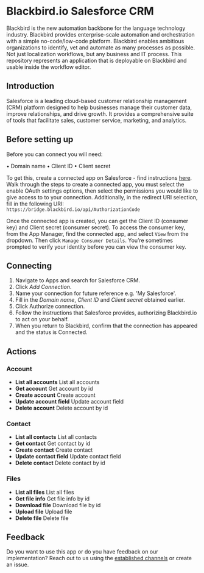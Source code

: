 # Blackbird.io Salesforce CRM

Blackbird is the new automation backbone for the language technology industry. Blackbird provides enterprise-scale automation and orchestration with a simple no-code/low-code platform. Blackbird enables ambitious organizations to identify, vet and automate as many processes as possible. Not just localization workflows, but any business and IT process. This repository represents an application that is deployable on Blackbird and usable inside the workflow editor.

## Introduction

<!-- begin docs -->

Salesforce is a leading cloud-based customer relationship management (CRM) platform designed to help businesses manage their customer data, improve relationships, and drive growth. It provides a comprehensive suite of tools that facilitate sales, customer service, marketing, and analytics.

## Before setting up

Before you can connect you will need:

• Domain name
• Client ID
• Client secret

To get this, create a connected app on Salesforce - find instructions [here](https://help.salesforce.com/s/articleView?id=sf.connected_app_create_api_integration.htm&type=5). Walk through the steps to create a connected app, you must select the enable OAuth settings options, then select the permissions you would like to give access to to your connection. Additionally, in the redirect URI selection, fill in the following URI: `https://bridge.blackbird.io/api/AuthorizationCode`
 
Once the connected app is created, you can get the Client ID (consumer key) and Client secret (consumer secret). To access the consumer key, from the App Manager, find the connected app, and select `View` from the dropdown. Then click `Manage Consumer Details`. You’re sometimes prompted to verify your identity before you can view the consumer key.
 
## Connecting

1. Navigate to Apps and search for Salesforce CRM.
2. Click _Add Connection_.
3. Name your connection for future reference e.g. 'My Salesforce'.
4. Fill in the _Domain name_, _Client ID_ and _Client secret_ obtained earlier.
5. Click Authorize connection.
6. Follow the instructions that Salesforce provides, authorizing Blackbird.io to act on your behalf.
9. When you return to Blackbird, confirm that the connection has appeared and the status is Connected.

## Actions

###  Account
- **List all accounts** List all accounts
- **Get account** Get account by id
- **Create account** Create account
- **Update account field** Update account field
- **Delete account** Delete account by id

###  Contact
- **List all contacts** List all contacts
- **Get contact** Get contact by id
- **Create contact** Create contact
- **Update contact field** Update contact field
- **Delete contact** Delete contact by id

###  Files
- **List all files** List all files
- **Get file info** Get file info by id
- **Download file** Download file by id
- **Upload file** Upload file
- **Delete file** Delete file

## Feedback

Do you want to use this app or do you have feedback on our implementation? Reach out to us using the [established channels](https://www.blackbird.io/) or create an issue.

<!-- end docs -->
